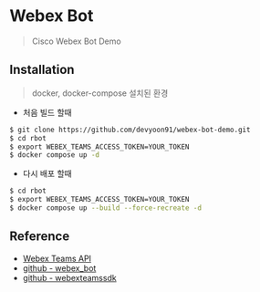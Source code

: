 # Webex Bot

> Cisco Webex Bot Demo

## Installation

> docker, docker-compose 설치된 환경

- 처음 빌드 할때

```bash
$ git clone https://github.com/devyoon91/webex-bot-demo.git
$ cd rbot
$ export WEBEX_TEAMS_ACCESS_TOKEN=YOUR_TOKEN
$ docker compose up -d
```

- 다시 배포 할때

```bash
$ cd rbot
$ export WEBEX_TEAMS_ACCESS_TOKEN=YOUR_TOKEN
$ docker compose up --build --force-recreate -d
```


## Reference
- [Webex Teams API](https://developer.webex.com/docs/api/getting-started)
- [github - webex_bot](https://github.com/fbradyirl/webex_bot)
- [github - webexteamssdk](https://github.com/WebexCommunity/WebexPythonSDK/tree/master)